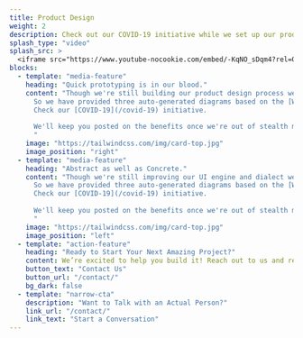 ```yaml
---
title: Product Design
weight: 2
description: Check out our COVID-19 initiative while we set up our product design business.
splash_type: "video"
splash_src: >
  <iframe src="https://www.youtube-nocookie.com/embed/-KqNO_sDqm4?rel=0" frameborder="0" allow="autoplay; encrypted-media" allowfullscreen></iframe>
blocks:
  - template: "media-feature"
    heading: "Quick prototyping is in our blood."
    content: "Though we're still building our product design process we want to help - in the way we know best.
      So we have provided three auto-generated diagrams based on the [WHO](http://who.int) information.
      Check our [COVID-19](/covid-19) initiative.
      
      We'll keep you posted on the benefits once we're out of stealth mode.
      "
    image: "https://tailwindcss.com/img/card-top.jpg"
    image_position: "right"
  - template: "media-feature"
    heading: "Abstract as well as Concrete."
    content: "Though we're still improving our UI engine and dialect we want to help - in the way we know best.
      So we have provided three auto-generated diagrams based on the [WHO](http://who.int) information.
      Check our [COVID-19](/covid-19) initiative.
      
      We'll keep you posted on the benefits once we're out of stealth mode.
      "
    image: "https://tailwindcss.com/img/card-top.jpg"
    image_position: "left"
  - template: "action-feature"
    heading: "Ready to Start Your Next Amazing Project?"
    content: We’re excited to help you build it! Reach out to us and request a proposal from our team.
    button_text: "Contact Us"
    button_url: "/contact/"
    bg_dark: false
  - template: "narrow-cta"
    description: "Want to Talk with an Actual Person?"
    link_url: "/contact/"
    link_text: "Start a Conversation"
---
```


